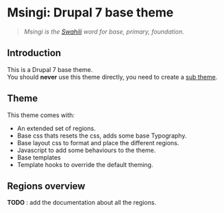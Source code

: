 Msingi: Drupal 7 base theme
===========================
> _Msingi is the [Swahili](http://en.bab.la/dictionary/swahili-english/msingi) word for base, primary, foundation._

Introduction
------------
This is a Drupal 7 base theme.  
You should __never__ use this theme directly, you need to create a 
[sub theme](http://drupal.org/node/225125).

Theme
-----
This theme comes with:

* An extended set of regions.
* Base css thats resets the css, adds some base Typography.
* Base layout css to format and place the different regions.
* Javascript to add some behaviours to the theme.
* Base templates
* Template hooks to override the default theming.

Regions overview
----------------

__TODO__ : add the documentation about all the regions.